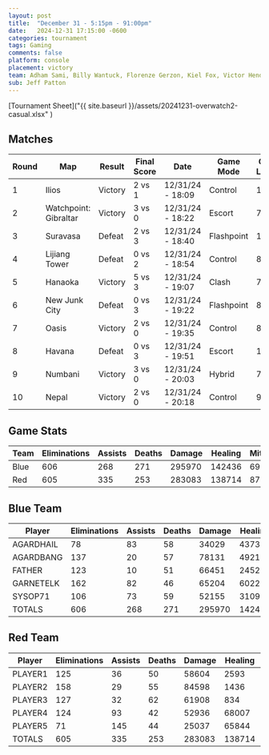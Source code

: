 ```yaml
---
layout: post
title:  "December 31 - 5:15pm - 91:00pm"
date:   2024-12-31 17:15:00 -0600
categories: tournament
tags: Gaming
comments: false
platform: console
placement: victory
team: Adham Sami, Billy Wantuck, Florenze Gerzon, Kiel Fox, Victor Henderson
sub: Jeff Patton
---
```

[Tournament Sheet]("{{ site.baseurl }}/assets/20241231-overwatch2-casual.xlsx" )

## Matches

| Round | Map                        | Result   | Final Score | Date               | Game Mode   | Game Length | Scoreboard |
|-------|----------------------------|----------|-------------|--------------------|-------------|-------------|------------|
| 1     | Ilios                      | Victory  | 2 vs 1      | 12/31/24 - 18:09   | Control     | 12:28       | [Match 1](https://prdwebappstorage.blob.core.windows.net/sysop71/20241231/match-1.jpg) |
| 2     | Watchpoint: Gibraltar      | Victory  | 3 vs 0      | 12/31/24 - 18:22   | Escort      | 7:25        | [Match 2](https://prdwebappstorage.blob.core.windows.net/sysop71/20241231/match-2.jpg) |
| 3     | Suravasa                   | Defeat   | 2 vs 3      | 12/31/24 - 18:40   | Flashpoint  | 11:50       | [Match 3](https://prdwebappstorage.blob.core.windows.net/sysop71/20241231/match-3.jpg) |
| 4     | Lijiang Tower              | Defeat   | 0 vs 2      | 12/31/24 - 18:54   | Control     | 8:25        | [Match 4](https://prdwebappstorage.blob.core.windows.net/sysop71/20241231/match-4.jpg) |
| 5     | Hanaoka                    | Victory  | 5 vs 3      | 12/31/24 - 19:07   | Clash       | 7:44        | [Match 5](https://prdwebappstorage.blob.core.windows.net/sysop71/20241231/match-5.jpg) |
| 6     | New Junk City              | Defeat   | 0 vs 3      | 12/31/24 - 19:22   | Flashpoint  | 8:53        | [Match 6](https://prdwebappstorage.blob.core.windows.net/sysop71/20241231/match-6.jpg) |
| 7     | Oasis                      | Victory  | 2 vs 0      | 12/31/24 - 19:35   | Control     | 8:34        | [Match 7](https://prdwebappstorage.blob.core.windows.net/sysop71/20241231/match-7.jpg) |
| 8     | Havana                     | Defeat   | 0 vs 3      | 12/31/24 - 19:51   | Escort      | 10:27       | [Match 8](https://prdwebappstorage.blob.core.windows.net/sysop71/20241231/match-8.jpg) |
| 9     | Numbani                    | Victory  | 3 vs 0      | 12/31/24 - 20:03   | Hybrid      | 7:33        | [Match 9](https://prdwebappstorage.blob.core.windows.net/sysop71/20241231/match-9.jpg) |
| 10    | Nepal                      | Victory  | 2 vs 0      | 12/31/24 - 20:18   | Control     | 9:16        | [Match 10](https://prdwebappstorage.blob.core.windows.net/sysop71/20241231/match-10-.jpg) |

## Game Stats

| Team | Eliminations | Assists | Deaths | Damage | Healing | Mitigation |
|------|--------------|---------|--------|--------|---------|------------|
| Blue | 606          | 268     | 271    | 295970 | 142436  | 69729      |
| Red  | 605          | 335     | 253    | 283083 | 138714  | 87464      |

## Blue Team

| Player    | Eliminations | Assists | Deaths | Damage | Healing | Mitigation |
|-----------|--------------|---------|--------|--------|---------|------------|
| AGARDHAIL | 78           | 83      | 58     | 34029  | 43739   | 15352      |
| AGARDBANG | 137          | 20      | 57     | 78131  | 4921    | 2356       |
| FATHER    | 123          | 10      | 51     | 66451  | 2452    | 2747       |
| GARNETELK | 162          | 82      | 46     | 65204  | 60227   | 4486       |
| SYSOP71   | 106          | 73      | 59     | 52155  | 31097   | 44788      |
| TOTALS    | 606          | 268     | 271    | 295970 | 142436  | 69729      |

## Red Team

| Player   | Eliminations | Assists | Deaths | Damage | Healing | Mitigation |
|----------|--------------|---------|--------|--------|---------|------------|
| PLAYER1  | 125          | 36      | 50     | 58604  | 2593    | 70447      |
| PLAYER2  | 158          | 29      | 55     | 84598  | 1436    | 7699       |
| PLAYER3  | 127          | 32      | 62     | 61908  | 834     | 5025       |
| PLAYER4  | 124          | 93      | 42     | 52936  | 68007   | 2578       |
| PLAYER5  | 71           | 145     | 44     | 25037  | 65844   | 1715       |
| TOTALS   | 605          | 335     | 253    | 283083 | 138714  | 87464      |
